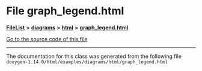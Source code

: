 

# File graph\_legend.html



[**FileList**](files.md) **>** [**diagrams**](dir_1d8108902fe9fce2c57b5dd3e7275f0e.md) **>** [**html**](dir_4a624174fd5a184fb57d315f1eb34b84.md) **>** [**graph\_legend.html**](graph__legend_8html.md)

[Go to the source code of this file](graph__legend_8html_source.md)





































































------------------------------
The documentation for this class was generated from the following file `doxygen-1.14.0/html/examples/diagrams/html/graph_legend.html`

